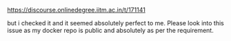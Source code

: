 https://discourse.onlinedegree.iitm.ac.in/t/171141

but i checked it and it seemed absolutely perfect to me. Please look into this issue as my docker repo is public and absolutely as per the requirement.